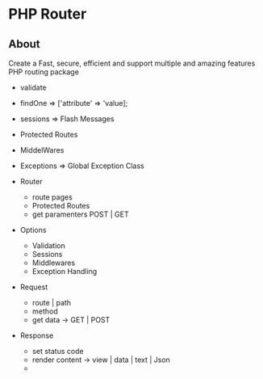 # PHP Router

## About

Create a Fast, secure, efficient and support multiple and amazing features PHP routing package

- validate
- findOne => ['attribute' => 'value];
- sessions => Flash Messages
- Protected Routes
- MiddelWares
- Exceptions => Global Exception Class

- Router

  - route pages
  - Protected Routes
  - get paramenters POST | GET

- Options

  - Validation
  - Sessions
  - Middlewares
  - Exception Handling

- Request

  - route | path
  - method
  - get data -> GET | POST

- Response
  - set status code
  - render content -> view | data | text | Json
  -
